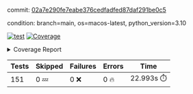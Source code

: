 commit: [02a7e290fe7eabe376cedfadfed87daf291be0c5](https://github.com/rcmdnk/homebrew-file/tree/02a7e290fe7eabe376cedfadfed87daf291be0c5)

condition: branch=main, os=macos-latest, python_version=3.10

[![test](https://github.com/rcmdnk/homebrew-file/actions/workflows/test.yml/badge.svg)](https://github.com/rcmdnk/homebrew-file/actions/runs/12756543534)
<a href="https://github.com/rcmdnk/homebrew-file/blob/02a7e290fe7eabe376cedfadfed87daf291be0c5/README.md"><img alt="Coverage" src="https://img.shields.io/badge/Coverage-0%25-red.svg" /></a><details><summary>Coverage Report </summary><table><tr><th>File</th><th>Stmts</th><th>Miss</th><th>Cover</th><th>Missing</th></tr><tbody><tr><td colspan="5"><b>src/brew_file</b></td></tr><tr><td>&nbsp; &nbsp;<a href="https://github.com/rcmdnk/homebrew-file/blob/02a7e290fe7eabe376cedfadfed87daf291be0c5/src/brew_file/__init__.py">\_\_init\_\_.py</a></td><td>3</td><td>3</td><td>0%</td><td><a href="https://github.com/rcmdnk/homebrew-file/blob/02a7e290fe7eabe376cedfadfed87daf291be0c5/src/brew_file/__init__.py#L1-L4">1&ndash;4</a></td></tr><tr><td>&nbsp; &nbsp;<a href="https://github.com/rcmdnk/homebrew-file/blob/02a7e290fe7eabe376cedfadfed87daf291be0c5/src/brew_file/brew_file.py">brew_file.py</a></td><td>1234</td><td>1234</td><td>0%</td><td><a href="https://github.com/rcmdnk/homebrew-file/blob/02a7e290fe7eabe376cedfadfed87daf291be0c5/src/brew_file/brew_file.py#L1-L2299">1&ndash;2299</a></td></tr><tr><td>&nbsp; &nbsp;<a href="https://github.com/rcmdnk/homebrew-file/blob/02a7e290fe7eabe376cedfadfed87daf291be0c5/src/brew_file/brew_helper.py">brew_helper.py</a></td><td>222</td><td>222</td><td>0%</td><td><a href="https://github.com/rcmdnk/homebrew-file/blob/02a7e290fe7eabe376cedfadfed87daf291be0c5/src/brew_file/brew_helper.py#L1-L373">1&ndash;373</a></td></tr><tr><td>&nbsp; &nbsp;<a href="https://github.com/rcmdnk/homebrew-file/blob/02a7e290fe7eabe376cedfadfed87daf291be0c5/src/brew_file/brew_info.py">brew_info.py</a></td><td>393</td><td>393</td><td>0%</td><td><a href="https://github.com/rcmdnk/homebrew-file/blob/02a7e290fe7eabe376cedfadfed87daf291be0c5/src/brew_file/brew_info.py#L1-L600">1&ndash;600</a></td></tr><tr><td>&nbsp; &nbsp;<a href="https://github.com/rcmdnk/homebrew-file/blob/02a7e290fe7eabe376cedfadfed87daf291be0c5/src/brew_file/info.py">info.py</a></td><td>11</td><td>11</td><td>0%</td><td><a href="https://github.com/rcmdnk/homebrew-file/blob/02a7e290fe7eabe376cedfadfed87daf291be0c5/src/brew_file/info.py#L1-L17">1&ndash;17</a></td></tr><tr><td>&nbsp; &nbsp;<a href="https://github.com/rcmdnk/homebrew-file/blob/02a7e290fe7eabe376cedfadfed87daf291be0c5/src/brew_file/main.py">main.py</a></td><td>166</td><td>166</td><td>0%</td><td><a href="https://github.com/rcmdnk/homebrew-file/blob/02a7e290fe7eabe376cedfadfed87daf291be0c5/src/brew_file/main.py#L1-L674">1&ndash;674</a></td></tr><tr><td>&nbsp; &nbsp;<a href="https://github.com/rcmdnk/homebrew-file/blob/02a7e290fe7eabe376cedfadfed87daf291be0c5/src/brew_file/utils.py">utils.py</a></td><td>70</td><td>70</td><td>0%</td><td><a href="https://github.com/rcmdnk/homebrew-file/blob/02a7e290fe7eabe376cedfadfed87daf291be0c5/src/brew_file/utils.py#L1-L134">1&ndash;134</a></td></tr><tr><td><b>TOTAL</b></td><td><b>2099</b></td><td><b>2099</b></td><td><b>0%</b></td><td>&nbsp;</td></tr></tbody></table></details>

| Tests | Skipped | Failures | Errors | Time |
| ----- | ------- | -------- | -------- | ------------------ |
| 151 | 0 :zzz: | 0 :x: | 0 :fire: | 22.993s :stopwatch: |


